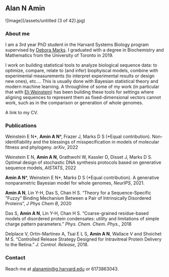 ## Alan N Amin
![Image](/assets/untitled (3 of 42).jpg)

### About me

I am a 3rd year PhD student in the Harvard Systems Biology program supervised by [Debora Marks](https://www.deboramarkslab.com/).
I graduated with a degree in Biochemistry and Mathematics from the University of Toronto in 2019.

I work on building statistical tools to analyze biological sequence data: to optimize, compare, relate to (and infer) biophyiscal models, combine with experimental measurements (to interpret experimental results or design new ones), etc....
This is usually done with Bayesian statistical theory and modern machine learning.
A throughline of some of my work (in particular that with [Eli Weinstein](https://eweinstein.github.io/)) has been building these tools for settings where aligning sequences to represent them as fixed-dimensional vectors cannot work, such as in the comparison or generation of whole genomes.

A link to my CV.

### Publications

Weinstein E N*,  **Amin A N***, Frazer J, Marks D S (*Equal contribution). Non-identifiability and the blessings of misspecification in models of molecular fitness and phylogeny. _arXiv_, 2022

Weinstein E N, **Amin A N**, Grathwohl W, Kassler D, Disset J, Marks D S. Optimal design of stochastic DNA synthesis protocols based on generative sequence models, _AISTATS_, 2022

**Amin A N***, Weinstein E N*, Marks D S (*Equal contribution). A generative nonparametric Bayesian model for whole genomes, _NeurIPS_, 2021.

**Amin A N**, Lin Y-H, Das S, Chan H S. “Theory for a Sequence-Specific "Fuzzy" Binding Mechanism Between a Pair of Intrinsically Disordered Proteins”, _J Phys Chem B_, 2020

Das S, **Amin A N**, Lin Y-H, Chan H S. “Coarse-grained residue-based models of disordered protein condensates: utility and limitations of simple charge pattern parameters.” _Phys. Chem. Chem. Phys._, 2018 

Delplace V, Ortin-Martinex A, Tsai E L S, **Amin A N**, Wallace V and Shoichet M S. “Controlled Release Strategy Designed for Intravitreal Protein Delivery to the Retina.” _J. Control. Release_, 2018.


### Contact
Reach me at alanamin@g.harvard.edu or 6173863043.


